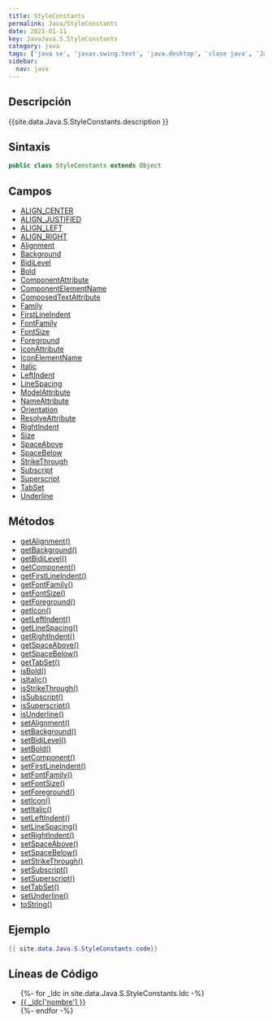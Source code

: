 ```yaml
---
title: StyleConstants
permalink: Java/StyleConstants
date: 2021-01-11
key: JavaJava.S.StyleConstants
category: java
tags: ['java se', 'javax.swing.text', 'java.desktop', 'clase java', 'Java 1.0']
sidebar: 
  nav: java
---
```


## Descripción
{{site.data.Java.S.StyleConstants.description }}

## Sintaxis
~~~java
public class StyleConstants extends Object
~~~

## Campos
* [ALIGN_CENTER](/Java/StyleConstants/ALIGN_CENTER)
* [ALIGN_JUSTIFIED](/Java/StyleConstants/ALIGN_JUSTIFIED)
* [ALIGN_LEFT](/Java/StyleConstants/ALIGN_LEFT)
* [ALIGN_RIGHT](/Java/StyleConstants/ALIGN_RIGHT)
* [Alignment](/Java/StyleConstants/Alignment)
* [Background](/Java/StyleConstants/Background)
* [BidiLevel](/Java/StyleConstants/BidiLevel)
* [Bold](/Java/StyleConstants/Bold)
* [ComponentAttribute](/Java/StyleConstants/ComponentAttribute)
* [ComponentElementName](/Java/StyleConstants/ComponentElementName)
* [ComposedTextAttribute](/Java/StyleConstants/ComposedTextAttribute)
* [Family](/Java/StyleConstants/Family)
* [FirstLineIndent](/Java/StyleConstants/FirstLineIndent)
* [FontFamily](/Java/StyleConstants/FontFamily)
* [FontSize](/Java/StyleConstants/FontSize)
* [Foreground](/Java/StyleConstants/Foreground)
* [IconAttribute](/Java/StyleConstants/IconAttribute)
* [IconElementName](/Java/StyleConstants/IconElementName)
* [Italic](/Java/StyleConstants/Italic)
* [LeftIndent](/Java/StyleConstants/LeftIndent)
* [LineSpacing](/Java/StyleConstants/LineSpacing)
* [ModelAttribute](/Java/StyleConstants/ModelAttribute)
* [NameAttribute](/Java/StyleConstants/NameAttribute)
* [Orientation](/Java/StyleConstants/Orientation)
* [ResolveAttribute](/Java/StyleConstants/ResolveAttribute)
* [RightIndent](/Java/StyleConstants/RightIndent)
* [Size](/Java/StyleConstants/Size)
* [SpaceAbove](/Java/StyleConstants/SpaceAbove)
* [SpaceBelow](/Java/StyleConstants/SpaceBelow)
* [StrikeThrough](/Java/StyleConstants/StrikeThrough)
* [Subscript](/Java/StyleConstants/Subscript)
* [Superscript](/Java/StyleConstants/Superscript)
* [TabSet](/Java/StyleConstants/TabSet)
* [Underline](/Java/StyleConstants/Underline)

## Métodos
* [getAlignment()](/Java/StyleConstants/getAlignment)
* [getBackground()](/Java/StyleConstants/getBackground)
* [getBidiLevel()](/Java/StyleConstants/getBidiLevel)
* [getComponent()](/Java/StyleConstants/getComponent)
* [getFirstLineIndent()](/Java/StyleConstants/getFirstLineIndent)
* [getFontFamily()](/Java/StyleConstants/getFontFamily)
* [getFontSize()](/Java/StyleConstants/getFontSize)
* [getForeground()](/Java/StyleConstants/getForeground)
* [getIcon()](/Java/StyleConstants/getIcon)
* [getLeftIndent()](/Java/StyleConstants/getLeftIndent)
* [getLineSpacing()](/Java/StyleConstants/getLineSpacing)
* [getRightIndent()](/Java/StyleConstants/getRightIndent)
* [getSpaceAbove()](/Java/StyleConstants/getSpaceAbove)
* [getSpaceBelow()](/Java/StyleConstants/getSpaceBelow)
* [getTabSet()](/Java/StyleConstants/getTabSet)
* [isBold()](/Java/StyleConstants/isBold)
* [isItalic()](/Java/StyleConstants/isItalic)
* [isStrikeThrough()](/Java/StyleConstants/isStrikeThrough)
* [isSubscript()](/Java/StyleConstants/isSubscript)
* [isSuperscript()](/Java/StyleConstants/isSuperscript)
* [isUnderline()](/Java/StyleConstants/isUnderline)
* [setAlignment()](/Java/StyleConstants/setAlignment)
* [setBackground()](/Java/StyleConstants/setBackground)
* [setBidiLevel()](/Java/StyleConstants/setBidiLevel)
* [setBold()](/Java/StyleConstants/setBold)
* [setComponent()](/Java/StyleConstants/setComponent)
* [setFirstLineIndent()](/Java/StyleConstants/setFirstLineIndent)
* [setFontFamily()](/Java/StyleConstants/setFontFamily)
* [setFontSize()](/Java/StyleConstants/setFontSize)
* [setForeground()](/Java/StyleConstants/setForeground)
* [setIcon()](/Java/StyleConstants/setIcon)
* [setItalic()](/Java/StyleConstants/setItalic)
* [setLeftIndent()](/Java/StyleConstants/setLeftIndent)
* [setLineSpacing()](/Java/StyleConstants/setLineSpacing)
* [setRightIndent()](/Java/StyleConstants/setRightIndent)
* [setSpaceAbove()](/Java/StyleConstants/setSpaceAbove)
* [setSpaceBelow()](/Java/StyleConstants/setSpaceBelow)
* [setStrikeThrough()](/Java/StyleConstants/setStrikeThrough)
* [setSubscript()](/Java/StyleConstants/setSubscript)
* [setSuperscript()](/Java/StyleConstants/setSuperscript)
* [setTabSet()](/Java/StyleConstants/setTabSet)
* [setUnderline()](/Java/StyleConstants/setUnderline)
* [toString()](/Java/StyleConstants/toString)

## Ejemplo
~~~java
{{ site.data.Java.S.StyleConstants.code}}
~~~

## Líneas de Código
<ul>
{%- for _ldc in site.data.Java.S.StyleConstants.ldc -%}
   <li>
       <a href="{{_ldc['url'] }}">{{ _ldc['nombre'] }}</a>
   </li>
{%- endfor -%}
</ul>
